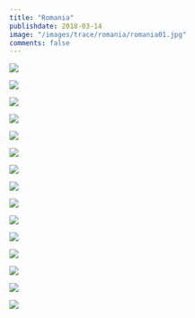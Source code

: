 ```yaml
---
title: "Romania"
publishdate: 2018-03-14
image: "/images/trace/romania/romania01.jpg"
comments: false
---
```


![](/tongtong/images/trace/romania/romania01.jpg)


![](/tongtong/images/trace/romania/romania02.jpg)


![](/tongtong/images/trace/romania/romania03.jpg)


![](/tongtong/images/trace/romania/romania04.jpg)


![](/tongtong/images/trace/romania/romania05.jpg)


![](/tongtong/images/trace/romania/romania06.jpg)


![](/tongtong/images/trace/romania/romania07.jpg)


![](/tongtong/images/trace/romania/romania08.jpg)


![](/tongtong/images/trace/romania/romania09.jpg)


![](/tongtong/images/trace/romania/romania10.jpg)


![](/tongtong/images/trace/romania/romania11.jpg)


![](/tongtong/images/trace/romania/romania12.jpg)


![](/tongtong/images/trace/romania/romania13.jpg)


![](/tongtong/images/trace/romania/romania14.jpg)


![](/tongtong/images/trace/romania/romania15.jpg)